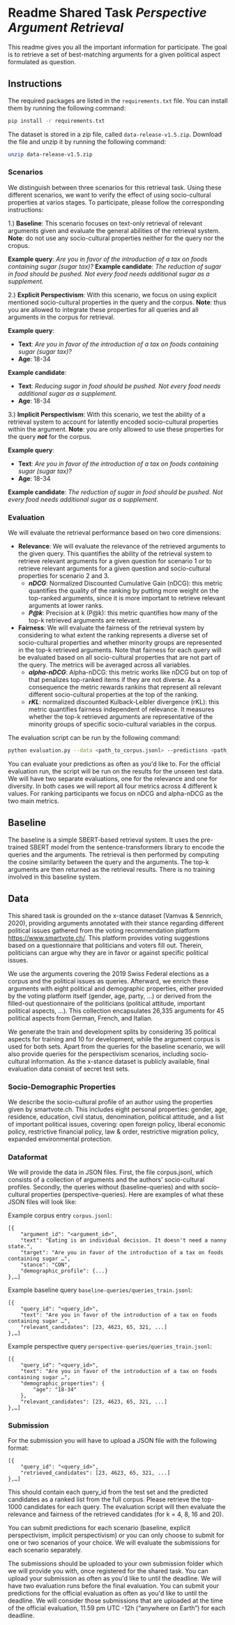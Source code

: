 # Readme Shared Task *Perspective Argument Retrieval*

This readme gives you all the important information for participate. The goal is to retrieve a set of best-matching
arguments for a given political aspect formulated as question.

## Instructions

The required packages are listed in the `requirements.txt` file. You can install them by running the following command:

```bash
pip install -r requirements.txt
```

The dataset is stored in a zip file, called `data-release-v1.5.zip`. Download the file and unzip it by running the
following command:

```bash
unzip data-release-v1.5.zip
```

### Scenarios

We distinguish between three scenarios for this retrieval task. Using these different scenarios, we want to verify the
effect of using socio-cultural properties at varios stages. To participate, please follow the corresponding
instructions:

1.) **Baseline**: This scenario focuses on text-only retrieval of relevant arguments given and evaluate the general
abilities of the retrieval system. **Note**: do not use any socio-cultural properties neither for the query nor the
cropus.

**Example query**:  _Are you in favor of the introduction of a tax on foods containing sugar (sugar tax)?_
**Example candidate**:  _The reduction of sugar in food should be pushed. Not every food needs additional sugar as a
supplement._

2.) **Explicit Perspectivism**: With this scenario, we focus on using explicit mentioned socio-cultural properties
in the query and the corpus. **Note**: thus you are allowed to integrate these properties for all queries and all
arguments in the corpus for retrieval.

**Example query**:

- **Text**: _Are you in favor of the introduction of a tax on foods containing sugar (sugar tax)?_
- **Age**: 18-34

**Example candidate**:

- **Text**: _Reducing sugar in food should be pushed. Not every food needs additional sugar as a supplement._
- **Age**: 18-34

3.) **Implicit Perspectivism**: With this scenario, we test the ability of a retrieval system to account for latently
encoded socio-cultural properties within the argument. **Note**: you are only allowed to use these properties for the
query **_not_** for the corpus.

**Example query**:

- **Text**: _Are you in favor of the introduction of a tax on foods containing sugar (sugar tax)?_
- **Age**: 18-34

**Example candidate**:  _The reduction of sugar in food should be pushed. Not every food needs additional sugar as a
supplement._

### Evaluation

We will evaluate the retrieval performance based on two core dimensions:

- **Relevance**: We will evaluate the relevance of the retrieved arguments to the given query. This quantifies the
  ability of the retrieval system to retrieve relevant arguments for a given question for scenario 1 or to retrieve
  relevant arguments for a given question and socio-cultural properties for scenario 2 and 3.
    - ***nDCG***: Normalized Discounted Cumulative Gain (nDCG): this metric quantifies the quality of the ranking by
      putting more weight on the top-ranked arguments, since it is more important to retrieve relevant arguments at
      lower ranks.
    - ***P@k***: Precision at k (P@k): this metric quantifies how many of the top-k retrieved arguments are relevant.
- **Fairness**: We will evaluate the fairness of the retrieval system by considering to what extent the ranking
  represents a diverse set of socio-cultural properties and whether minority groups are represented in the top-k
  retrieved arguments. Note that fairness for each query will be evaluated based on all socio-cultural properties that
  are not part of the query. The metrics will be averaged across all variables.
    - ***alpha-nDCG***: Alpha-nDCG: this metric works like nDCG but on top of that penalizes top-ranked items if they
      are not diverse. As a consequence the metric rewards rankins that represent all relevant different socio-cultural
      properties at the top of the ranking.
    - ***rKL***: normalized discounted Kulback-Leibler divergence (rKL): this metric quantifies fairness independent of
      relevance. It measures whether the top-k retrieved arguments are representative of the minority groups of specific
      socio-cultural variables in the corpus.

The evaluation script can be run by the following command:

```bash
python evaluation.py --data <path_to_corpus.jsonl> --predictions <path_to_predictions.jsonl> --output_dir <path_to_store_results> --diversity True
```

You can evaluate your predictions as often as you'd like to. For the official evaluation run, the script will be run on
the results
for the unseen test data. We will have two separate evaluations, one for the relevance and one for diversity. In both
cases we will report all four metrics across 4 different k values. For ranking participants we focus on nDCG and
alpha-nDCG as the two main metrics.

## Baseline

The baseline is a simple SBERT-based retrieval system. It uses the pre-trained SBERT model from the
sentence-transformers
library to encode the queries and the arguments. The retrieval is then performed by computing the cosine similarity
between the query and the arguments. The top-k arguments are then returned as the retrieval results. There is no
training
involved in this baseline system.

## Data

This shared task is grounded on the x-stance dataset (Vamvas & Sennrich, 2020), providing arguments annotated with their
stance regarding different political issues gathered from the voting recommendation platform https://www.smartvote.ch/.
This platform provides voting suggestions based on a questionnaire that politicians and voters fill out. Therein,
politicians can argue why they are in favor or against specific political issues.

We use the arguments covering the 2019 Swiss Federal elections as a corpus and the political issues as queries.
Afterward, we enrich these arguments with eight political and demographic properties, either provided by the voting
platform itself (gender, age, party, …) or derived from the filled-out questionnaire of the politicians (political
attitude, important political aspects, …). This collection encapsulates 26,335 arguments for 45 political aspects from
German, French, and Italian.

We generate the train and development splits by considering 35 political aspects for training and 10 for development,
while the argument corpus is used for both sets. Apart from the queries for the baseline scenario, we will also provide
queries for the perspectivism scenarios, including socio-cultural information. As the x-stance dataset is publicly
available, final evaluation data consist of secret test sets.

### Socio-Demographic Properties

We describe the socio-cultural profile of an author using the properties given by smartvote.ch. This includes eight
personal properties: gender, age, residence, education, civil status, denomination, political attitude, and a list of
important political issues, covering: open foreign policy, liberal economic policy, restrictive financial policy, law &
order, restrictive migration policy, expanded environmental protection.

### Dataformat

We will provide the data in JSON files. First, the file corpus.jsonl, which consists of a collection of arguments and
the authors' socio-cultural profiles. Secondly, the queries without (baseline-queries) and with socio-cultural
properties (perspective-queries). Here are examples of what these JSON files will look like:

Example corpus entry `corpus.jsonl`:

    [{
    	"argument_id": "<argument_id>",
    	"text": "Eating is an individual decision. It doesn't need a nanny state.",
    	"target": "Are you in favor of the introduction of a tax on foods containing sugar …",
    	"stance": "CON",
    	"demographic_profile": {...}
    },…]

Example baseline query `baseline-queries/queries_train.jsonl`:

    [{
    	"query_id": "<query_id>",
    	"text": "Are you in favor of the introduction of a tax on foods containing sugar …",
    	"relevant_candidates": [23, 4623, 65, 321, ...]
    },…]

Example perspective query `perspective-queries/queries_train.jsonl`:

    [{
    	"query_id": "<query_id>",
    	"text": "Are you in favor of the introduction of a tax on foods containing sugar …",
    	"demographic_properties": {
    		"age": "18-34"
    	},
    	"relevant_candidates": [23, 4623, 65, 321, ...]
    },…]

### Submission

For the submission you will have to upload a JSON file with the following format:

    [{
    	"query_id": "<query_id>",
    	"retrieved_candidates": [23, 4623, 65, 321, ...]
    },…]    

This should contain each query_id from the test set and the predicted candidates as a ranked list from the full corpus.
Please retrieve the top-1000 candidates for each query. The evaluation script will then evaluate the relevance and
fairness of the retrieved candidates (for k = 4, 8, 16 and 20).

You can submit predictions for each scenario (baseline, explicit perspectivism, implicit perspectivism) or you can
only choose to submit for one or two scenarios of your choice. We will evaluate the submissions for each scenario
separately.

The submissions should be uploaded to your own submission folder which we will provide you with, once registered for
the shared task. You can upload your submission as often as you'd like to until the deadline. We will have two evaluation
runs before the final evaluation. You can submit your predictions for the official evaluation as often as you'd like to
until the deadline. We will consider those submissions that are uploaded at the time of the official evaluation, 
11.59 pm UTC -12h (“anywhere on Earth”) for each deadline. 


  
